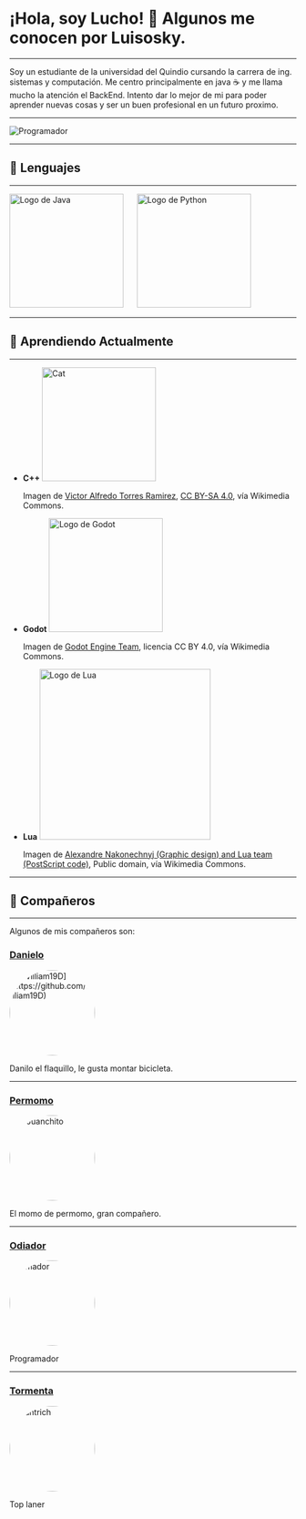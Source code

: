 # ¡Hola, soy Lucho! 👋 Algunos me conocen por Luisosky.

---

Soy un estudiante de la universidad del Quindio cursando la carrera de ing. sistemas y computación. Me centro principalmente en java ☕️ y me llama mucho la atención el BackEnd. Intento dar lo mejor de mi para poder aprender nuevas cosas y ser un buen profesional en un futuro proximo.

---

![Programador](https://media.giphy.com/media/26AHONQ79FdWZhAI0/giphy.gif)

---

## 🔧 Lenguajes

---

<img src="https://upload.wikimedia.org/wikipedia/en/3/30/Java_programming_language_logo.svg" alt="Logo de Java" width="200" style="margin-right: 20px;">
<img src="https://upload.wikimedia.org/wikipedia/commons/c/c3/Python-logo-notext.svg" alt="Logo de Python" width="200">

---

## 🌱 Aprendiendo Actualmente

---

- **C++**
  <img src="https://upload.wikimedia.org/wikipedia/commons/d/de/Cat_c%2B%2B.png" alt="Cat" width="200">
  <p>Imagen de <a href="https://upload.wikimedia.org/wikipedia/commons/d/de/Cat_c%2B%2B.png">Victor Alfredo Torres Ramirez</a>, <a href="https://creativecommons.org/licenses/by-sa/4.0">CC BY-SA 4.0</a>, vía Wikimedia Commons.</p>

- **Godot**
  <img src="https://upload.wikimedia.org/wikipedia/commons/b/b2/Godot_logo_original_vertical.svg" alt="Logo de Godot" width="200">
  <p>Imagen de <a href="https://commons.wikimedia.org/wiki/File:Godot_logo_original_vertical.svg">Godot Engine Team</a>, licencia CC BY 4.0, vía Wikimedia Commons.</p>

- **Lua**
  <img src="https://upload.wikimedia.org/wikipedia/commons/c/cf/Lua-Logo.svg" alt="Logo de Lua" width="300">
  <p>Imagen de <a href="https://commons.wikimedia.org/wiki/File:Lua-Logo.svg">Alexandre Nakonechnyj (Graphic design) and Lua team (PostScript code)</a>, Public domain, vía Wikimedia Commons.</p>

---

## 👥 Compañeros

---
Algunos de mis compañeros son:


### [Danielo](#)

<img src="https://avatars.githubusercontent.com/u/88367009?v=4" alt="[William19D](https://github.com/William19D)" width="150" style="border-radius: 50%;">

Danilo el flaquillo, le gusta montar bicicleta.

---

### [Permomo](#)

<img src="https://avatars.githubusercontent.com/u/99854835?v=4" alt="ElJuanchito" width="150" style="border-radius: 50%;">

El momo de permomo, gran compañero.

---

### [Odiador](#)

<img src="https://avatars.githubusercontent.com/u/115110279?v=4" alt="Amador" width="150" style="border-radius: 50%;">

Programador

---

### [Tormenta](#)

<img src="https://avatars.githubusercontent.com/u/94409923?v=4" alt="Santrich" width="150" style="border-radius: 50%;">

Top laner
